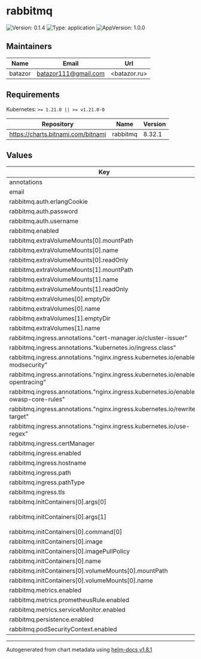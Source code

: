 # rabbitmq

![Version: 0.1.4](https://img.shields.io/badge/Version-0.1.4-informational?style=flat-square) ![Type: application](https://img.shields.io/badge/Type-application-informational?style=flat-square) ![AppVersion: 1.0.0](https://img.shields.io/badge/AppVersion-1.0.0-informational?style=flat-square)

## Maintainers

| Name | Email | Url |
| ---- | ------ | --- |
| batazor | <batazor111@gmail.com> | <batazor.ru> |

## Requirements

Kubernetes: `>= 1.21.0 || >= v1.21.0-0`

| Repository | Name | Version |
|------------|------|---------|
| https://charts.bitnami.com/bitnami | rabbitmq | 8.32.1 |

## Values

| Key | Type | Default | Description |
|-----|------|---------|-------------|
| annotations | object | `{}` |  |
| email | string | `"mymail@gmail.com"` |  |
| rabbitmq.auth.erlangCookie | string | `"randomCookie"` |  |
| rabbitmq.auth.password | string | `"admin"` |  |
| rabbitmq.auth.username | string | `"admin"` |  |
| rabbitmq.enabled | bool | `true` |  |
| rabbitmq.extraVolumeMounts[0].mountPath | string | `"/tmp"` |  |
| rabbitmq.extraVolumeMounts[0].name | string | `"tmp"` |  |
| rabbitmq.extraVolumeMounts[0].readOnly | bool | `false` |  |
| rabbitmq.extraVolumeMounts[1].mountPath | string | `"/opt/bitnami/rabbitmq"` |  |
| rabbitmq.extraVolumeMounts[1].name | string | `"opt"` |  |
| rabbitmq.extraVolumeMounts[1].readOnly | bool | `false` |  |
| rabbitmq.extraVolumes[0].emptyDir | object | `{}` |  |
| rabbitmq.extraVolumes[0].name | string | `"tmp"` |  |
| rabbitmq.extraVolumes[1].emptyDir | object | `{}` |  |
| rabbitmq.extraVolumes[1].name | string | `"opt"` |  |
| rabbitmq.ingress.annotations."cert-manager.io/cluster-issuer" | string | `"cert-manager-production"` |  |
| rabbitmq.ingress.annotations."kubernetes.io/ingress.class" | string | `"nginx"` |  |
| rabbitmq.ingress.annotations."nginx.ingress.kubernetes.io/enable-modsecurity" | string | `"true"` |  |
| rabbitmq.ingress.annotations."nginx.ingress.kubernetes.io/enable-opentracing" | string | `"true"` |  |
| rabbitmq.ingress.annotations."nginx.ingress.kubernetes.io/enable-owasp-core-rules" | string | `"true"` |  |
| rabbitmq.ingress.annotations."nginx.ingress.kubernetes.io/rewrite-target" | string | `"/$1"` |  |
| rabbitmq.ingress.annotations."nginx.ingress.kubernetes.io/use-regex" | string | `"true"` |  |
| rabbitmq.ingress.certManager | bool | `true` |  |
| rabbitmq.ingress.enabled | bool | `true` |  |
| rabbitmq.ingress.hostname | string | `"shortlink.ddns.net"` |  |
| rabbitmq.ingress.path | string | `"/rabbitmq/?(.*)"` |  |
| rabbitmq.ingress.pathType | string | `"Prefix"` |  |
| rabbitmq.ingress.tls | bool | `true` |  |
| rabbitmq.initContainers[0].args[0] | string | `"-ec"` |  |
| rabbitmq.initContainers[0].args[1] | string | `"cp -r -v \"/opt/bitnami/rabbitmq/.\" \"/mnt/opt/bitnami/rabbitmq\""` |  |
| rabbitmq.initContainers[0].command[0] | string | `"/bin/bash"` |  |
| rabbitmq.initContainers[0].image | string | `"bitnami/rabbitmq"` |  |
| rabbitmq.initContainers[0].imagePullPolicy | string | `"IfNotPresent"` |  |
| rabbitmq.initContainers[0].name | string | `"data-copy"` |  |
| rabbitmq.initContainers[0].volumeMounts[0].mountPath | string | `"/mnt/opt/bitnami/rabbitmq"` |  |
| rabbitmq.initContainers[0].volumeMounts[0].name | string | `"opt"` |  |
| rabbitmq.metrics.enabled | bool | `true` |  |
| rabbitmq.metrics.prometheusRule.enabled | bool | `true` |  |
| rabbitmq.metrics.serviceMonitor.enabled | bool | `true` |  |
| rabbitmq.persistence.enabled | bool | `false` |  |
| rabbitmq.podSecurityContext.enabled | bool | `true` |  |

----------------------------------------------
Autogenerated from chart metadata using [helm-docs v1.8.1](https://github.com/norwoodj/helm-docs/releases/v1.8.1)
